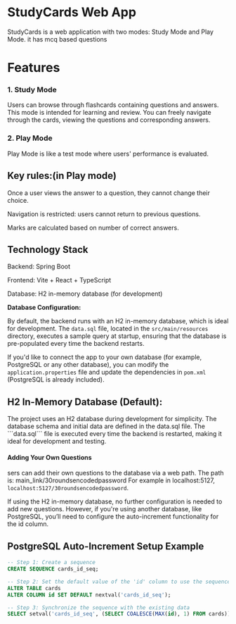 <h1>StudyCards Web App</h1>

StudyCards is a web application with two modes: Study Mode and Play Mode.
it has mcq based questions

<h1>Features</h1>

<h3>1. Study Mode</h3>

Users can browse through flashcards containing questions and answers.
This mode is intended for learning and review.
You can freely navigate through the cards, viewing the questions and corresponding answers.

<h3>2. Play Mode</h3>

Play Mode is like a test mode where users' performance is evaluated.


<h2>Key rules:(in Play mode)</h2>

Once a user views the answer to a question, they cannot change their choice.

Navigation is restricted: users cannot return to previous questions.

Marks are calculated based on number of correct answers.


<h2>Technology Stack</h2>

Backend: Spring Boot

Frontend: Vite + React + TypeScript

Database: H2 in-memory database (for development)


**Database Configuration:**

By default, the backend runs with an H2 in-memory database, which is ideal for development. The ```data.sql``` file, located in the ```src/main/resources``` directory, executes a sample query at startup, ensuring that the database is pre-populated every time the backend restarts.

If you'd like to connect the app to your own database (for example, PostgreSQL or any other database), you can modify the ```application.properties``` file and update the dependencies in ```pom.xml``` (PostgreSQL is already included).


<h2>H2 In-Memory Database (Default):</h2>
The project uses an H2 database during development for simplicity.
The database schema and initial data are defined in the data.sql file.
The ```data.sql``` file is executed every time the backend is restarted, making it ideal for development and testing.

<h4>Adding Your Own Questions</h4>

sers can add their own questions to the database via a web path. The path is:
main_link/30roundsencodedpassword
For example in localhost:5127, ```localhost:5127/30roundsencodedpassword```.

If using the H2 in-memory database, no further configuration is needed to add new questions. However, if you're using another database, like PostgreSQL, you’ll need to configure the auto-increment functionality for the id column.

<h2>PostgreSQL Auto-Increment Setup Example</h2>

```sql
-- Step 1: Create a sequence
CREATE SEQUENCE cards_id_seq;

-- Step 2: Set the default value of the 'id' column to use the sequence
ALTER TABLE cards 
ALTER COLUMN id SET DEFAULT nextval('cards_id_seq'); 

-- Step 3: Synchronize the sequence with the existing data
SELECT setval('cards_id_seq', (SELECT COALESCE(MAX(id), 1) FROM cards)); 
```
